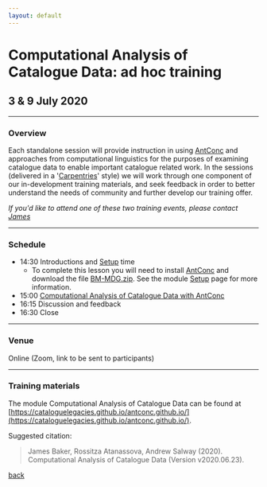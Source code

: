 ```yaml
---
layout: default
---
```


# Computational Analysis of Catalogue Data: ad hoc training

## 3 & 9 July 2020

______
### Overview

Each standalone session will provide instruction in using [AntConc](http://www.laurenceanthony.net/software/antconc/) and approaches from computational linguistics for the purposes of examining catalogue data to enable important catalogue related work. In the sessions (delivered in a '[Carpentries](https://carpentries.org/)' style) we will work through one component of our in-development training materials, and seek feedback in order to better understand the needs of community and further develop our training offer.

*If you'd like to attend one of these two training events, please contact [James](http://www.sussex.ac.uk/profiles/371022)*

______
### Schedule

- 14:30 Introductions and [Setup](https://cataloguelegacies.github.io/antconc.github.io/setup.html) time
	- To complete this lesson you will need to install [AntConc](http://www.laurenceanthony.net/software/antconc/) and download the file [BM-MDG.zip](https://github.com/CatalogueLegacies/antconc.github.io/blob/gh-pages/data/BM-MDG.zip). See the module [Setup](https://cataloguelegacies.github.io/antconc.github.io/setup.html) page for more information.
- 15:00 [Computational Analysis of Catalogue Data with AntConc](https://cataloguelegacies.github.io/antconc.github.io)
- 16:15 Discussion and feedback
- 16:30 Close

______
### Venue

Online (Zoom, link to be sent to participants)

______
### Training materials

The module Computational Analysis of Catalogue Data can be found at [https://cataloguelegacies.github.io/antconc.github.io/](https://cataloguelegacies.github.io/antconc.github.io/).

Suggested citation:

> James Baker, Rossitza Atanassova, Andrew Salway (2020). Computational Analysis of Catalogue Data (Version v2020.06.23). 

[back](./)
